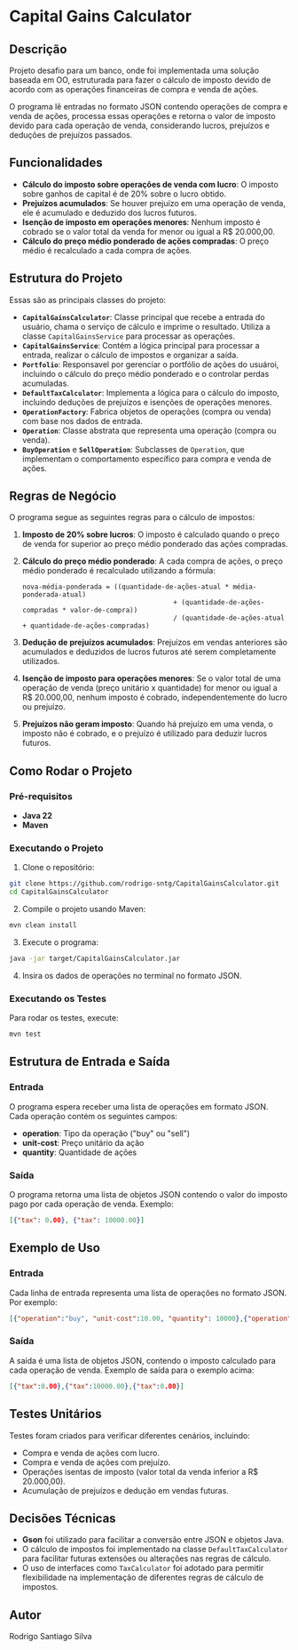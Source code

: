 # Capital Gains Calculator

## Descrição

Projeto desafio para um banco, onde foi implementada uma solução baseada em OO, estruturada para fazer o cálculo de imposto devido de acordo com as operações financeiras de compra e venda de ações.

O programa lê entradas no formato JSON contendo operações de compra e venda de ações, processa essas operações e retorna o valor de imposto devido para cada operação de venda, considerando lucros, prejuízos e deduções de prejuízos passados.

## Funcionalidades

- **Cálculo do imposto sobre operações de venda com lucro**: O imposto sobre ganhos de capital é de 20% sobre o lucro obtido.
- **Prejuízos acumulados**: Se houver prejuízo em uma operação de venda, ele é acumulado e deduzido dos lucros futuros.
- **Isenção de imposto em operações menores**: Nenhum imposto é cobrado se o valor total da venda for menor ou igual a R$ 20.000,00.
- **Cálculo do preço médio ponderado de ações compradas**: O preço médio é recalculado a cada compra de ações.

## Estrutura do Projeto

Essas são as principais classes do projeto:

- **`CapitalGainsCalculator`**: Classe principal que recebe a entrada do usuário, chama o serviço de cálculo e imprime o resultado. Utiliza a classe `CapitalGainsService` para processar as operações.
- **`CapitalGainsService`**: Contém a lógica principal para processar a entrada, realizar o cálculo de impostos e organizar a saída.
- **`Portfolio`**: Responsavel por gerenciar o portfólio de ações do usuároi, incluindo o cálculo do preço médio ponderado e o controlar perdas acumuladas.
- **`DefaultTaxCalculator`**: Implementa a lógica para o cálculo do imposto, incluindo deduções de prejuízos e isenções de operações menores.
- **`OperationFactory`**: Fabrica objetos de operações (compra ou venda) com base nos dados de entrada.
- **`Operation`**: Classe abstrata que representa uma operação (compra ou venda).
- **`BuyOperation`** e **`SellOperation`**: Subclasses de `Operation`, que implementam o comportamento específico para compra e venda de ações.

## Regras de Negócio

O programa segue as seguintes regras para o cálculo de impostos:

1. **Imposto de 20% sobre lucros**: O imposto é calculado quando o preço de venda for superior ao preço médio ponderado das ações compradas.

2. **Cálculo do preço médio ponderado**: A cada compra de ações, o preço médio ponderado é recalculado utilizando a fórmula:
   ```
   nova-média-ponderada = ((quantidade-de-ações-atual * média-ponderada-atual) 
                                         + (quantidade-de-ações-compradas * valor-de-compra)) 
                                         / (quantidade-de-ações-atual + quantidade-de-ações-compradas)
   ```

3. **Dedução de prejuízos acumulados**: Prejuízos em vendas anteriores são acumulados e deduzidos de lucros futuros até serem completamente utilizados.

4. **Isenção de imposto para operações menores**: Se o valor total de uma operação de venda (preço unitário x quantidade) for menor ou igual a R$ 20.000,00, nenhum imposto é cobrado, independentemente do lucro ou prejuízo.

5. **Prejuízos não geram imposto**: Quando há prejuízo em uma venda, o imposto não é cobrado, e o prejuízo é utilizado para deduzir lucros futuros.


## Como Rodar o Projeto

### Pré-requisitos

- **Java 22**
- **Maven**

### Executando o Projeto

1. Clone o repositório:

```bash
git clone https://github.com/rodrigo-sntg/CapitalGainsCalculator.git
cd CapitalGainsCalculator
```

2. Compile o projeto usando Maven:

```bash
mvn clean install
```

3. Execute o programa:

```bash
java -jar target/CapitalGainsCalculator.jar
```

4. Insira os dados de operações no terminal no formato JSON.

### Executando os Testes

Para rodar os testes, execute:

```bash
mvn test
```

## Estrutura de Entrada e Saída

### Entrada
O programa espera receber uma lista de operações em formato JSON. Cada operação contém os seguintes campos:

- **operation**: Tipo da operação ("buy" ou "sell")
- **unit-cost**: Preço unitário da ação
- **quantity**: Quantidade de ações

### Saída
O programa retorna uma lista de objetos JSON contendo o valor do imposto pago por cada operação de venda. Exemplo:

```json
[{"tax": 0.00}, {"tax": 10000.00}]
```

## Exemplo de Uso

### Entrada
Cada linha de entrada representa uma lista de operações no formato JSON. Por exemplo:

```json
[{"operation":"buy", "unit-cost":10.00, "quantity": 10000},{"operation":"sell", "unit-cost":20.00, "quantity": 5000},{"operation":"sell", "unit-cost":5.00, "quantity": 5000}]
```

### Saída
A saída é uma lista de objetos JSON, contendo o imposto calculado para cada operação de venda. Exemplo de saída para o exemplo acima:

```json
[{"tax":0.00},{"tax":10000.00},{"tax":0.00}]
```   

## Testes Unitários

Testes foram criados para verificar diferentes cenários, incluindo:

- Compra e venda de ações com lucro.
- Compra e venda de ações com prejuízo.
- Operações isentas de imposto (valor total da venda inferior a R$ 20.000,00).
- Acumulação de prejuízos e dedução em vendas futuras.

## Decisões Técnicas

- **Gson** foi utilizado para facilitar a conversão entre JSON e objetos Java.
- O cálculo de impostos foi implementado na classe `DefaultTaxCalculator` para facilitar futuras extensões ou alterações nas regras de cálculo.
- O uso de interfaces como `TaxCalculator` foi adotado para permitir flexibilidade na implementação de diferentes regras de cálculo de impostos.

## Autor

Rodrigo Santiago Silva